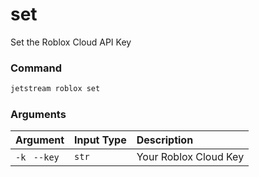 # set
Set the Roblox Cloud API Key

### Command
```sh
jetstream roblox set
```

### Arguments

| Argument         | Input Type       | Description       |
| :----------      | :---------------  | :---------------  |
| `-k ` `--key` |  `str`             | Your Roblox Cloud Key       |